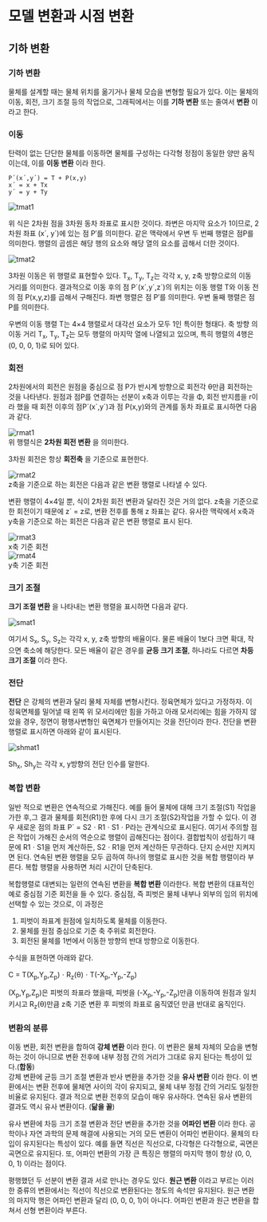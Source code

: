 # 모델 변환과 시점 변환

## 기하 변환

### 기하 변환

물체를 설계할 때는 물체 위치를 옮기거나 물체 모습을 변형할 필요가 있다. 이는 물체의 이동, 회전, 크기 조절 등의 작업으로, 그래픽에서는 이를 **기하 변환** 또는 줄여서 **변환** 이라고 한다.

### 이동

탄력이 없는 단단한 물체를 이동하면 물체를 구성하는 다각형 정점이 동일한 양만 움직이는데, 이를 **이동 변환** 이라 한다.
```
P´(x´,y´) = T + P(x,y)  
x´ = x + Tx
y´ = y + Ty
```
![tmat1](https://user-images.githubusercontent.com/31890257/47606724-02908800-da52-11e8-9e24-0cc39e80f001.jpg)  

위 식은 2차원 점을 3차원 동차 좌표로 표시한 것이다. 좌변은 마지막 요소가 1이므로, 2차원 좌표 (x´, y´)에 있는 점 P′를 의미한다. 같은 맥락에서 우변 두 번째 행렬은 점P를 의미한다. 행렬의 곱셈은 해당 행의 요소와 해당 열의 요소를 곱해서 더한 것이다.

![tmat2](https://user-images.githubusercontent.com/31890257/47606725-02908800-da52-11e8-982b-a7948d53d81d.jpg)  

3차원 이동은 위 행렬로 표현할수 있다. T<sub>x</sub>, T<sub>y</sub>, T<sub>z</sub>는 각각 x, y, z축 방향으로의 이동 거리를 의미한다. 결과적으로 이동 후의 점 P´(x´,y´,z´)의 위치는 이동 행렬 T와 이동 전의 점 P(x,y,z)를 곱해서 구해진다. 좌변 행렬은 점 P′를 의미한다. 우변 둘째 행렬은 점 P를 의미한다.

우변의 이동 행렬 T는 4×4 행렬로서 대각선 요소가 모두 1인 특이한 형태다. 축 방향 의 이동 거리 T<sub>x</sub>, T<sub>y</sub>, T<sub>z</sub>는 모두 행렬의 마지막 열에 나열되고 있으며, 특히 행렬의 4행은 (0, 0, 0, 1)로 되어 있다.

### 회전

2차원에서의 회전은 원점을 중심으로 점 P가 반시계 방향으로 회전각 θ만큼 회전하는 것을 나타낸다. 원점과 점P를 연결하는 선분이 x축과 이루는 각을 Φ, 회전 반지름을 r이라 했을 때 회전 이후의 점P´(x´,y´)과 점 P(x,y)와의 관계를 동차 좌표로 표시하면 다음과 같다.  

![rmat1](https://user-images.githubusercontent.com/31890257/47606718-015f5b00-da52-11e8-83be-a6f0068cfea1.jpg)  
위 행렬식은 **2차원 회전 변환** 을 의미한다.

3차원 회전은 항상 **회전축** 을 기준으로 표현한다.

![rmat2](https://user-images.githubusercontent.com/31890257/47606719-01f7f180-da52-11e8-88e7-ecf298622682.jpg)  
z축을 기준으로 하는 회전은 다음과 같은 변환 행렬로 나타낼 수 있다.

변환 행렬이 4×4일 뿐, 식이 2차원 회전 변환과 달라진 것은 거의 없다. z축을 기준으로 한 회전이기 때문에 z´ = z로, 변환 전후를 통해 z 좌표는 같다. 유사한 맥락에서 x축과 y축을 기준으로 하는 회전은 다음과 같은 변환 행렬로 표시 된다.

![rmat3](https://user-images.githubusercontent.com/31890257/47606720-01f7f180-da52-11e8-9553-105a582446c2.jpg)  
x축 기준 회전  
![rmat4](https://user-images.githubusercontent.com/31890257/47606721-01f7f180-da52-11e8-88ec-3714cd153572.jpg)  
y축 기준 회전

### 크기 조절

**크기 조절 변환** 을 나타내는 변환 행렬을 표시하면 다음과 같다.  

![smat1](https://user-images.githubusercontent.com/31890257/47606723-02908800-da52-11e8-8337-3c726acc38ec.jpg)

여기서 S<sub>x</sub>, S<sub>y</sub>, S<sub>z</sub>는 각각 x, y, z축 방향의 배율이다. 물론 배율이 1보다 크면 확대, 작으면 축소에 해당한다. 모든 배율이 같은 경우를 **균등 크기 조절**, 하나라도 다르면 **차등 크기 조절** 이라 한다.

### 전단

**전단** 은 강체의 변환과 달리 물체 자체를 변형시킨다. 정육면체가 있다고 가정하자. 이 정육면체를 밀어낼 때 왼쪽 위 모서리에만 힘을 가하고 아래 모서리에는 힘을 가하지 않았을 경우, 정면이 평행사변형인 육면체가 만들어지는 것을 전단이라 한다. 전단을 변환 행렬로 표시하면 아래와 같이 표시된다.

![shmat1](https://user-images.githubusercontent.com/31890257/47606722-01f7f180-da52-11e8-9899-4740d39021b3.jpg)

Sh<sub>x</sub>, Sh<sub>y</sub>는 각각 x, y방향의 전단 인수를 말한다.

### 복합 변환

일반 적으로 변환은 연속적으로 가해진다. 예를 들어 물체에 대해 크기 조절(S1) 작업을 가한 후,그 결과 물체를 회전(R1)한 후에 다시 크기 조절(S2)작업을 가할 수 있다. 이 경우 새로운 점의 좌표 P´ = S2ㆍR1ㆍS1ㆍP라는 관계식으로 표시된다. 여기서 주의할 점은 작업이 가해진 순서의 역순으로 행렬이 곱해진다는 점이다. 결합법칙이 성립하기 때문에 R1ㆍS1을 먼저 계산하든, S2ㆍR1을 먼저 계산하든 무관하다. 단지 순서만 지켜지면 된다. 연속된 변환 행렬을 모두 곱하여 하나의 행렬로 표시한 것을 복합 행렬이라 부른다. 복합 행렬을 사용하면 처리 시간이 단축된다.

복합행렬로 대변되는 일련의 연속된 변환을 **복합 변환** 이라한다. 복합 변환의 대표적인 예로 중심점 기준 회전을 들 수 있다. 중심점, 즉 피벗은 물체 내부나 외부의 임의 위치에 선택할 수 있는 것으로, 이 과정은

1. 피벗이 좌표계 원점에 일치하도록 물체를 이동한다.
2. 물체를 원점 중심으로 기준 축 주위로 회전한다.
3. 회전된 물체를 1번에서 이동한 방향의 반대 방향으로 이동한다.

수식을 표현하면 아래와 같다.

C = T(X<sub>p</sub>,Y<sub>p</sub>,Z<sub>p</sub>)ㆍR<sub>z</sub>(θ)ㆍT(-X<sub>p</sub>,-Y<sub>p</sub>,-Z<sub>p</sub>)

  (X<sub>p</sub>,Y<sub>p</sub>,Z<sub>p</sub>)은 피벗의 좌표라 했을때, 피벗을 (-X<sub>p</sub>,-Y<sub>p</sub>,-Z<sub>p</sub>)만큼 이동하여 원점과 일치키시고 R<sub>z</sub>(θ)만큼 z축 기준 변환 후 피벗의 좌표로 움직였던 만큼 반대로 움직인다.

### 변환의 분류

이동 변환, 회전 변환을 합하여 **강체 변환** 이라 한다. 이 변환은 물체 자체의 모습을 변형하는 것이 아니므로 변환 전후에 내부 정점 간의 거리가 그대로 유지 된다는 특성이 있다.(**합동**)  
강체 변환에 균등 크기 조절 변환과 반사 변환을 추가한 것을 **유사 변환** 이라 한다. 이 변환에서는 변환 전후에 물체면 사이의 각이 유지되고, 물체 내부 정점 간의 거리도 일정한 비율로 유지된다. 결과 적으로 변환 전후의 모습이 매우 유사하다. 연속된 유사 변환의 결과도 역시 유사 변환이다. (**닮을 꼴**)

유사 변환에 차등 크기 조절 변환과 전단 변환을 추가한 것을 **어파인 변환** 이라 한다. 공학이나 자연 과학의 문제 해결에 사용되는 거의 모든 변환이 어파인 변환이다. 물체의 타입이 유지된다는 특성이 있다. 예를 들면 직선은 직선으로, 다각형은 다각형으로, 곡면은 곡면으로 유지된다. 또, 어파인 변환의 가장 큰 특징은 행렬의 마지막 행이 항상 (0, 0, 0, 1) 이라는 점이다.

평행했던 두 선분이 변환 결과 서로 만나는 경우도 있다. **원근 변환** 이라고 부르는 이러한 중류의 변환에서는 직선이 직선으로 변환된다는 정도의 속석만 유지된다. 원근 변환의 마지막 행은 어파인 변환과 달리 (0, 0, 0, 1)이 아니다. 어파인 변환과 원근 변환을 합쳐서 선형 변환이라 부른다.
